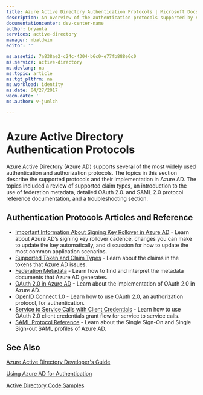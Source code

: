 ```yaml
---
title: Azure Active Directory Authentication Protocols | Microsoft Docs
description: An overview of the authentication protocols supported by Azure Active Directory (AD)
documentationcenter: dev-center-name
author: bryanla
services: active-directory
manager: mbaldwin
editor: ''

ms.assetid: 7a838ae2-c24c-4304-b6c0-e77fb888e6c0
ms.service: active-directory
ms.devlang: na
ms.topic: article
ms.tgt_pltfrm: na
ms.workload: identity
ms.date: 04/27/2017
wacn.date: ''
ms.author: v-junlch

---
```

# Azure Active Directory Authentication Protocols
Azure Active Directory (Azure AD) supports several of the most widely used authentication and authorization protocols. The topics in this section describe the supported protocols and their implementation in Azure AD. The topics included a review of supported claim types, an introduction to the use of federation metadata, detailed OAuth 2.0. and SAML 2.0 protocol reference documentation, and a troubleshooting section.

## Authentication Protocols Articles and Reference
- [Important Information About Signing Key Rollover in Azure AD](active-directory-signing-key-rollover.md) - Learn about Azure AD’s signing key rollover cadence, changes you can make to update the key automatically, and discussion for how to update the most common application scenarios.
- [Supported Token and Claim Types](active-directory-token-and-claims.md) - Learn about the claims in the tokens that Azure AD issues.
- [Federation Metadata](active-directory-federation-metadata.md) - Learn how to find and interpret the metadata documents that Azure AD generates.
- [OAuth 2.0 in Azure AD](active-directory-protocols-oauth-code.md) - Learn about the implementation of OAuth 2.0 in Azure AD.
- [OpenID Connect 1.0](active-directory-protocols-openid-connect-code.md) - Learn how to use OAuth 2.0, an authorization protocol, for authentication.
- [Service to Service Calls with Client Credentials](active-directory-protocols-oauth-service-to-service.md) - Learn how to use OAuth 2.0 client credentials grant flow for service to service calls.
- [SAML Protocol Reference](active-directory-saml-protocol-reference.md) - Learn about the Single Sign-On and Single Sign-out SAML profiles of Azure AD.

## See Also
[Azure Active Directory Developer's Guide](active-directory-developers-guide.md)

[Using Azure AD for Authentication](../../app-service-web/web-sites-authentication-authorization.md)

[Active Directory Code Samples](active-directory-code-samples.md)

